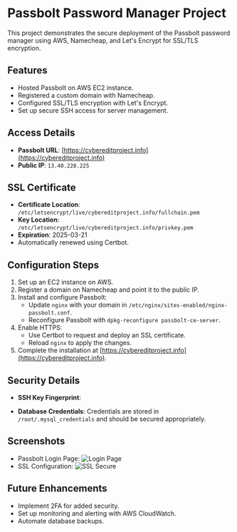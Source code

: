 # Passbolt Password Manager Project

This project demonstrates the secure deployment of the Passbolt password manager using AWS, Namecheap, and Let's Encrypt for SSL/TLS encryption.

## Features
- Hosted Passbolt on AWS EC2 instance.
- Registered a custom domain with Namecheap.
- Configured SSL/TLS encryption with Let's Encrypt.
- Set up secure SSH access for server management.

## Access Details
- **Passbolt URL**: [https://cybereditproject.info](https://cybereditproject.info)
- **Public IP**: `13.40.228.225`

## SSL Certificate
- **Certificate Location**: `/etc/letsencrypt/live/cybereditproject.info/fullchain.pem`
- **Key Location**: `/etc/letsencrypt/live/cybereditproject.info/privkey.pem`
- **Expiration**: 2025-03-21
- Automatically renewed using Certbot.

## Configuration Steps
1. Set up an EC2 instance on AWS.
2. Register a domain on Namecheap and point it to the public IP.
3. Install and configure Passbolt:
   - Update `nginx` with your domain in `/etc/nginx/sites-enabled/nginx-passbolt.conf`.
   - Reconfigure Passbolt with `dpkg-reconfigure passbolt-ce-server`.
4. Enable HTTPS:
   - Use Certbot to request and deploy an SSL certificate.
   - Reload `nginx` to apply the changes.
5. Complete the installation at [https://cybereditproject.info](https://cybereditproject.info).

## Security Details
- **SSH Key Fingerprint**:

- **Database Credentials**:
Credentials are stored in `/root/.mysql_credentials` and should be secured appropriately.

## Screenshots
- Passbolt Login Page:
![Login Page](screenshots/passbolt_login.png)
- SSL Configuration:
![SSL Secure](screenshots/ssl_secure.png)

## Future Enhancements
- Implement 2FA for added security.
- Set up monitoring and alerting with AWS CloudWatch.
- Automate database backups.


